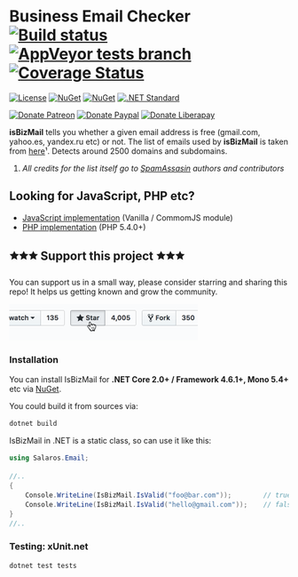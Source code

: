 Business Email Checker
[![Build status](https://ci.appveyor.com/api/projects/status/vpcr2lhdo4cvukv5/branch/master?svg=true)](https://ci.appveyor.com/project/salaros/is-biz-mail-dotnet/branch/master)
[![AppVeyor tests branch](https://img.shields.io/appveyor/tests/salaros/is-biz-mail-dotnet/master.svg)](https://ci.appveyor.com/project/salaros/is-biz-mail-dotnet/build/tests)
[![Coverage Status](https://coveralls.io/repos/github/salaros/is-biz-mail-dotnet/badge.svg?branch=master)](https://coveralls.io/github/salaros/is-biz-mail-dotnet?branch=master)
======================
[![License](https://img.shields.io/github/license/salaros/is-biz-mail-dotnet.svg)](https://github.com/salaros/is-biz-mail-dotnet/blob/master/LICENSE)
[![NuGet](https://img.shields.io/nuget/v/Salaros.Email.IsBizMail.svg?label=NuGet&colorA=404680&colorB=98976B)](https://www.nuget.org/packages/Salaros.Email.IsBizMail)
[![NuGet](https://img.shields.io/nuget/dt/Salaros.Email.IsBizMail.svg)](https://www.nuget.org/packages/Salaros.Email.IsBizMail)
[![.NET Standard](https://img.shields.io/badge/.NET%20Standard-2.0+-784877.svg)](https://docs.microsoft.com/en-us/dotnet/standard/net-standard#net-implementation-support)

[![Donate Patreon](https://img.shields.io/badge/donate-Patreon-f96854.svg)](https://www.patreon.com/salaros/)
[![Donate Paypal](https://img.shields.io/badge/donate-PayPal-009cde.svg)](https://paypal.me/salarosIT)
[![Donate Liberapay](https://img.shields.io/badge/donate-Liberapay-ffc600.svg)](https://liberapay.com/salaros/)

**isBizMail** tells you whether a given email address is free (gmail.com, yahoo.es, yandex.ru etc) or not.
The list of emails used by **isBizMail** is taken from [here](http://svn.apache.org/repos/asf/spamassassin/trunk/rules/20_freemail_domains.cf)¹.
Detects around 2500 domains and subdomains.

1) *All credits for the list itself go to [SpamAssasin](https://spamassassin.apache.org/) authors and contributors*

## Looking for JavaScript, PHP etc?

* [JavaScript implementation](https://github.com/salaros/is-biz-mail-js) (Vanilla / CommomJS module)
* [PHP implementation](https://github.com/salaros/is-biz-mail-php) (PHP 5.4.0+)

## 🟊🟊🟊 Support this project 🟊🟊🟊

You can support us in a small way, please consider starring and sharing this repo! It helps us getting known and grow the community.

![star us](.github/assets/star_us.gif)

### Installation

You can install IsBizMail for **.NET Core 2.0+ / Framework 4.6.1+, Mono 5.4+** etc via [NuGet](https://www.nuget.org/packages/Salaros.Email.IsBizMail/).

You could build it from sources via:

```bash
dotnet build
```

IsBizMail in .NET is a static class, so can use it like this:

```cs
using Salaros.Email;

//..
{
    Console.WriteLine(IsBizMail.IsValid("foo@bar.com"));        // true
    Console.WriteLine(IsBizMail.IsValid("hello@gmail.com"));    // false
}
//..

```

### Testing: xUnit.net

```bash
dotnet test tests
```
